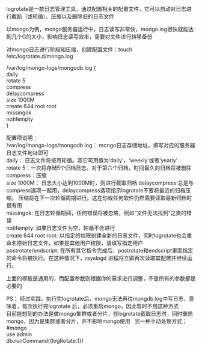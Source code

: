 logrotate是一款日志管理工具，通过配置相关的配置文件，它可以自动对日志进行截断（或轮循）、压缩以及删除旧的日志文件


以mongo为例，mongo服务器运行中，日志读写非常快，mongo.log很快就能达到几个G的大小，影响日志读写效率，需要对文件进行转移备份

对mongo日志进行阶段和压缩，创建配置文件：touch  /etc/logrotate.d/mongo.log  

/var/log/mongo-logs/mongodb.log {  
	daily  
	rotate 5  
	compress  
	delaycompress  
  size 1000M  
  create 644 root root  
	missingok  
	notifempty  
}  

配置项说明：  
/var/log/mongo-logs/mongodb.log： mongo日志存储地址，填写对应的服务器日志文件地址即可  
daily：  日志文件将按月轮循。其它可用值为‘daily’，‘weekly’或者‘yearly’  
rotate 5：一次将存储5个归档日志。对于第六个归档，时间最久的归档将被删除  
compress：压缩  
size 1000M：  日志大小达到1000M时，则进行截取归档
delaycompress:总是与compress选项一起用，delaycompress选项指示logrotate不要将最近的归档压缩，
压缩将在下一次轮循周期进行。这在你或任何软件仍然需要读取最新归档时很有用  
missingok: 在日志轮循期间，任何错误将被忽略，例如“文件无法找到”之类的错误  
notifempty: 如果日志文件为空，轮循不会进行  
create 644 root root: 以指定的权限创建全新的日志文件，同时logrotate也会重命名原始日志文件，如果是其他用户权限，请填写指定用户  
postrotate/endscript: 在所有其它指令完成后，postrotate和endscript里面指定的命令将被执行。在这种情况下，rsyslogd 进程将立即再次读取其配置并继续运行。  


上面的模板是通用的，而配置参数则根据你的需求进行调整，不是所有的参数都是必要的



PS：
经过实践，执行完logrotate后，mongo无法再往mongdb.log中写日志，意味着，每次执行完logrotate 后，必须重启mongo，因此暂时不用这种方式  
目前能想到的办法是做mongo集群或者分片，在logrotate截取日志时，同时重启mongo，因为是集群或者分片，并不影响mongo使用  
另一种手动处理方式；
#mongo  
use admin  
db.runCommand({logRotate:1})  




